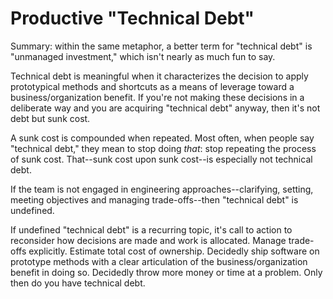 # Productive "Technical Debt"

Summary: within the same metaphor, a better term for "technical debt" is
"unmanaged investment," which isn't nearly as much fun to say.

Technical debt is meaningful when it characterizes the decision to apply
prototypical methods and shortcuts as a means of leverage toward a
business/organization benefit. If you're not making these decisions in a
deliberate way and you are acquiring "technical debt" anyway, then it's not
debt but sunk cost.

A sunk cost is compounded when repeated. Most often, when people say "technical
debt," they mean to stop doing _that_: stop repeating the process of sunk
cost. That--sunk cost upon sunk cost--is especially not technical debt.

If the team is not engaged in engineering approaches--clarifying, setting,
meeting objectives and managing trade-offs--then "technical debt" is undefined.

If undefined "technical debt" is a recurring topic, it's call to action to
reconsider how decisions are made and work is allocated. Manage trade-offs
explicitly. Estimate total cost of ownership. Decidedly ship software on
prototype methods with a clear articulation of the business/organization
benefit in doing so. Decidedly throw more money or time at a problem. Only then
do you have technical debt.

